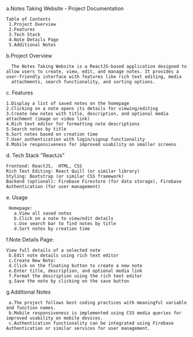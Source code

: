 a.Notes Taking Website - Project Documentation


    Table of Contents
     1.Project Overview
     2.Features
     3.Tech Stack
     4.Note Details Page
     5.Additional Notes
b.Project Overview


     
 
      The Notes Taking Website is a ReactJS-based application designed to allow users to create, view, edit, and manage notes. It provides a user-friendly interface with features like rich text editing, media   
      attachments, search functionality, and sorting options.

c. Features 

    1.Display a list of saved notes on the homepage
    2.Clicking on a note opens its details for viewing/editing
    3.Create new notes with title, description, and optional media attachment (image or video link)
    4.Rich text editor for formatting note descriptions
    5.Search notes by title
    6.Sort notes based on creation time 
    7.User authentication with login/signup functionality
    8.Mobile responsiveness for improved usability on smaller screens


d. Tech Stack "ReactJs"

    Frontend: ReactJS,  HTML, CSS
    Rich Text Editing: React Quill (or similar library)
    Styling: Bootstrap (or similar CSS framework)
    Backend (optional): Firebase Firestore (for data storage), Firebase Authentication (for user management)


e. Usage

     Homepage:
       a.View all saved notes
       b.Click on a note to view/edit details
       c.Use search bar to find notes by title
       d.Sort notes by creation time
f.Note Details Page:

    View full details of a selected note 
     b.Edit note details using rich text editor
     c.Create New Note:
     d.Click on the floating button to create a new note
     e.Enter title, description, and optional media link
     f.Format the description using the rich text editor
     g.Save the note by clicking on the save button
    

g.Additional Notes 


     
     a.The project follows best coding practices with meaningful variable and function names.
     b.Mobile responsiveness is implemented using CSS media queries for improved usability on mobile devices.
     c.Authentication functionality can be integrated using Firebase Authentication or similar services for user management.
